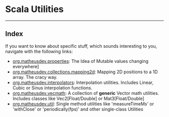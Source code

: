[org.matheusdev.properties]: https://github.com/matheus23/ScalaUtils/tree/master/src/org/matheusdev/properties "org.matheusdev.properties"
[org.matheusdev.collections.mapping2d]: https://github.com/matheus23/ScalaUtils/tree/master/src/org/matheusdev/collections/mapping2d "org.matheusdev.collections.mapping2d"
[org.matheusdev.interpolators]: https://github.com/matheus23/ScalaUtils/tree/master/src/org/matheusdev/interpolators "org.matheusdev.interpolators"
[org.matheusdev.vecmath]: https://github.com/matheus23/ScalaUtils/tree/master/src/org/matheusdev/vecmath "org.matheusdev.vecmath"
[org.matheusdev.util]: https://github.com/matheus23/ScalaUtils/tree/master/src/org/matheusdev/util "org.matheusdev.util"

# Scala Utilities
<hr />

## Index

If you want to know about specific stuff, which sounds interesting to you, navigate with the following links:
 * [org.matheusdev.properties][org.matheusdev.properties]: The Idea of Mutable values changing everywhere]
 * [org.matheusdev.collections.mapping2d][org.matheusdev.collections.mapping2d]: Mapping 2D positions to a 1D array. The cracy way.
 * [org.matheusdev.interpolators][org.matheusdev.interpolators]: Interpolation utilities. Includes Linear, Cubic or Sinus interpolation functions.
 * [org.matheusdev.vecmath][org.matheusdev.vecmath]: A collection of **generic** Vector math utilities. Includes classes like Vec2[Float/Double] or Mat3[Float/Double]
 * [org.matheusdev.util][org.matheusdev.util]: Single method utilities like 'measureTimeMs' or 'withClose' or 'periodically(fps)' and other single-class Utilities